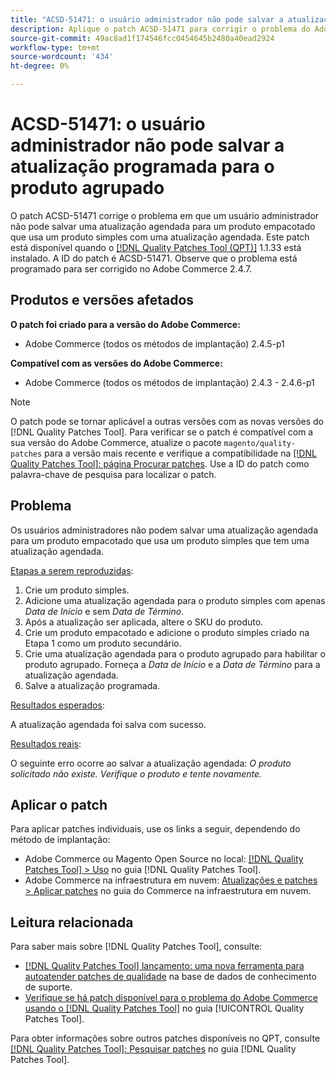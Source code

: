 ```yaml
---
title: "ACSD-51471: o usuário administrador não pode salvar a atualização programada para o produto agrupado"
description: Aplique o patch ACSD-51471 para corrigir o problema do Adobe Commerce em que um usuário administrador não pode salvar uma atualização agendada para um produto empacotado que usa um produto simples com uma atualização agendada.
source-git-commit: 49ac8ad1f174546fcc0454645b2480a40ead2924
workflow-type: tm+mt
source-wordcount: '434'
ht-degree: 0%

---
```


# ACSD-51471: o usuário administrador não pode salvar a atualização programada para o produto agrupado

O patch ACSD-51471 corrige o problema em que um usuário administrador não pode salvar uma atualização agendada para um produto empacotado que usa um produto simples com uma atualização agendada. Este patch está disponível quando o [[!DNL Quality Patches Tool (QPT)]](https://experienceleague.adobe.com/en/docs/commerce-knowledge-base/kb/announcements/commerce-announcements/magento-quality-patches-released-new-tool-to-self-serve-quality-patches) 1.1.33 está instalado. A ID do patch é ACSD-51471. Observe que o problema está programado para ser corrigido no Adobe Commerce 2.4.7.

## Produtos e versões afetados

**O patch foi criado para a versão do Adobe Commerce:**

* Adobe Commerce (todos os métodos de implantação) 2.4.5-p1

**Compatível com as versões do Adobe Commerce:**

* Adobe Commerce (todos os métodos de implantação) 2.4.3 - 2.4.6-p1

>[!NOTE]
>
>O patch pode se tornar aplicável a outras versões com as novas versões do [!DNL Quality Patches Tool]. Para verificar se o patch é compatível com a sua versão do Adobe Commerce, atualize o pacote `magento/quality-patches` para a versão mais recente e verifique a compatibilidade na [[!DNL Quality Patches Tool]: página Procurar patches](https://experienceleague.adobe.com/tools/commerce-quality-patches/index.html). Use a ID do patch como palavra-chave de pesquisa para localizar o patch.

## Problema

Os usuários administradores não podem salvar uma atualização agendada para um produto empacotado que usa um produto simples que tem uma atualização agendada.

<u>Etapas a serem reproduzidas</u>:

1. Crie um produto simples.
1. Adicione uma atualização agendada para o produto simples com apenas *Data de Início* e sem *Data de Término*.
1. Após a atualização ser aplicada, altere o SKU do produto.
1. Crie um produto empacotado e adicione o produto simples criado na Etapa 1 como um produto secundário.
1. Crie uma atualização agendada para o produto agrupado para habilitar o produto agrupado. Forneça a *Data de Início* e a *Data de Término* para a atualização agendada.
1. Salve a atualização programada.

<u>Resultados esperados</u>:

A atualização agendada foi salva com sucesso.

<u>Resultados reais</u>:

O seguinte erro ocorre ao salvar a atualização agendada: *O produto solicitado não existe. Verifique o produto e tente novamente.*

## Aplicar o patch

Para aplicar patches individuais, use os links a seguir, dependendo do método de implantação:

* Adobe Commerce ou Magento Open Source no local: [[!DNL Quality Patches Tool] > Uso](https://experienceleague.adobe.com/docs/commerce-operations/tools/quality-patches-tool/usage.html) no guia [!DNL Quality Patches Tool].
* Adobe Commerce na infraestrutura em nuvem: [Atualizações e patches > Aplicar patches](https://experienceleague.adobe.com/docs/commerce-cloud-service/user-guide/develop/upgrade/apply-patches.html) no guia do Commerce na infraestrutura em nuvem.

## Leitura relacionada

Para saber mais sobre [!DNL Quality Patches Tool], consulte:

* [[!DNL Quality Patches Tool] lançamento: uma nova ferramenta para autoatender patches de qualidade](https://experienceleague.adobe.com/en/docs/commerce-knowledge-base/kb/announcements/commerce-announcements/magento-quality-patches-released-new-tool-to-self-serve-quality-patches) na base de dados de conhecimento de suporte.
* [Verifique se há patch disponível para o problema do Adobe Commerce usando o  [!DNL Quality Patches Tool]](/help/tools/quality-patches-tool/patches-available-in-qpt/check-patch-for-magento-issue-with-magento-quality-patches.md) no guia [!UICONTROL Quality Patches Tool].


Para obter informações sobre outros patches disponíveis no QPT, consulte [[!DNL Quality Patches Tool]: Pesquisar patches](https://experienceleague.adobe.com/tools/commerce-quality-patches/index.html) no guia [!DNL Quality Patches Tool].
